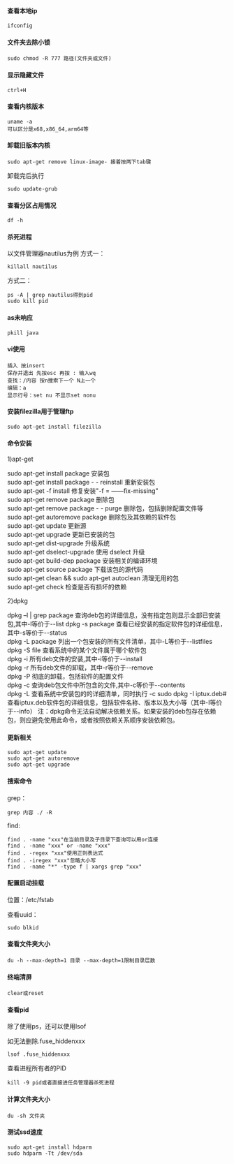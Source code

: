 #### 查看本地ip
```
ifconfig
```
#### 文件夹去除小锁
```
sudo chmod -R 777 路径(文件夹或文件)
```
#### 显示隐藏文件
```
ctrl+H
```
#### 查看内核版本
```
uname -a
可以区分是x68,x86_64,arm64等
```
#### 卸载旧版本内核
```
sudo apt-get remove linux-image- 接着按两下tab键
```
卸载完后执行
```
sudo update-grub
```
#### 查看分区占用情况
```
df -h
```
#### 杀死进程

以文件管理器nautilus为例
方式一：
```
killall nautilus
```
方式二：
```
ps -A | grep nautilus得到pid
sudo kill pid
```
#### as未响应
```
pkill java
```
#### vi使用
```
插入 按insert
保存并退出 先按esc 再按 : 输入wq
查找：/内容 按n搜索下一个 N上一个
编辑：a
显示行号：set nu 不显示set nonu
```
#### 安装filezilla用于管理ftp
```
sudo apt-get install filezilla
```
#### 命令安装
1)apt-get

sudo apt-get install package 安装包  
sudo apt-get install package - - reinstall 重新安装包  
sudo apt-get -f install 修复安装"-f = ——fix-missing"  
sudo apt-get remove package 删除包  
sudo apt-get remove package - - purge 删除包，包括删除配置文件等  
sudo apt-get autoremove package  删除包及其依赖的软件包  
sudo apt-get update 更新源  
sudo apt-get upgrade 更新已安装的包  
sudo apt-get dist-upgrade 升级系统  
sudo apt-get dselect-upgrade 使用 dselect 升级  
sudo apt-get build-dep package 安装相关的编译环境  
sudo apt-get source package 下载该包的源代码  
sudo apt-get clean && sudo apt-get autoclean 清理无用的包  
sudo apt-get check 检查是否有损坏的依赖

2)dpkg

dpkg –l | grep package 查询deb包的详细信息，没有指定包则显示全部已安装包,其中-l等价于--list
dpkg -s package 查看已经安装的指定软件包的详细信息，其中-s等价于--status  
dpkg -L package 列出一个包安装的所有文件清单，其中-L等价于--listfiles  
dpkg -S file 查看系统中的某个文件属于哪个软件包  
dpkg -i 所有deb文件的安装,其中-i等价于--install  
dpkg -r 所有deb文件的卸载，其中-r等价于--remove  
dpkg -P 彻底的卸载，包括软件的配置文件  
dpkg -c 查询deb包文件中所包含的文件,其中-c等价于--contents  
dpkg -L 查看系统中安装包的的详细清单，同时执行 -c 
sudo dpkg -I iptux.deb#查看iptux.deb软件包的详细信息，包括软件名称、版本以及大小等（其中-I等价于--info）
注：dpkg命令无法自动解决依赖关系。如果安装的deb包存在依赖包，则应避免使用此命令，或者按照依赖关系顺序安装依赖包。

#### 更新相关
```
sudo apt-get update
sudo apt-get autoremove
sudo apt-get upgrade
```

#### 搜索命令

grep：
```
grep 内容 ./ -R
```
find:
```
find . -name "xxx"在当前目录及子目录下查询可以用or连接
find . -name "xxx" or -name "xxx"
find . -regex "xxx"使用正则表达式
find . -iregex "xxx"忽略大小写
find . -name "*" -type f | xargs grep "xxx"
```

#### 配置启动挂载

位置：/etc/fstab

查看uuid：
```
sudo blkid
```

#### 查看文件夹大小
```
du -h --max-depth=1 目录 --max-depth=1限制目录层数
```

#### 终端清屏
```
clear或reset
```
#### 查看pid

除了使用ps，还可以使用lsof

如无法删除.fuse_hiddenxxx
```
lsof .fuse_hiddenxxx
```
查看进程所有者的PID
```
kill -9 pid或者直接进任务管理器杀死进程
```

#### 计算文件夹大小
```
du -sh 文件夹
```

#### 测试ssd速度
```
sudo apt-get install hdparm
sudo hdparm -Tt /dev/sda
```